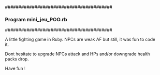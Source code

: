 ########################################
### Program mini_jeu_POO.rb          ###
########################################

A little fighting game in Ruby.
NPCs are weak AF but still, it was fun to
code it.

Dont hesitate to upgrade NPCs attack and HPs
and/or downgrade health packs drop.

Have fun !

